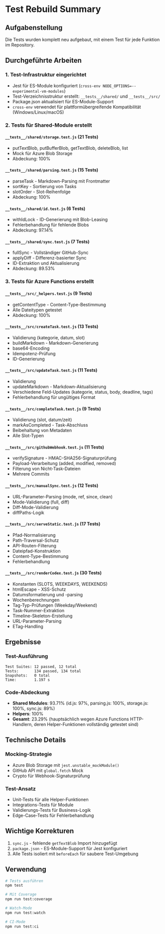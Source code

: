 # Test Rebuild Summary

## Aufgabenstellung
Die Tests wurden komplett neu aufgebaut, mit einem Test für jede Funktion im Repository.

## Durchgeführte Arbeiten

### 1. Test-Infrastruktur eingerichtet
- Jest für ES-Module konfiguriert (`cross-env NODE_OPTIONS=--experimental-vm-modules`)
- Test-Verzeichnisstruktur erstellt: `__tests__/shared/` und `__tests__/src/`
- Package.json aktualisiert für ES-Module-Support
- `cross-env` verwendet für plattformübergreifende Kompatibilität (Windows/Linux/macOS)

### 2. Tests für Shared-Module erstellt

#### `__tests__/shared/storage.test.js` (21 Tests)
- putTextBlob, putBufferBlob, getTextBlob, deleteBlob, list
- Mock für Azure Blob Storage
- Abdeckung: 100%

#### `__tests__/shared/parsing.test.js` (15 Tests)
- parseTask - Markdown-Parsing mit Frontmatter
- sortKey - Sortierung von Tasks
- slotOrder - Slot-Reihenfolge
- Abdeckung: 100%

#### `__tests__/shared/id.test.js` (6 Tests)
- withIdLock - ID-Generierung mit Blob-Leasing
- Fehlerbehandlung für fehlende Blobs
- Abdeckung: 97.14%

#### `__tests__/shared/sync.test.js` (7 Tests)
- fullSync - Vollständiger GitHub-Sync
- applyDiff - Differenz-basierter Sync
- ID-Extraktion und Aktualisierung
- Abdeckung: 89.53%

### 3. Tests für Azure Functions erstellt

#### `__tests__/src/_helpers.test.js` (9 Tests)
- getContentType - Content-Type-Bestimmung
- Alle Dateitypen getestet
- Abdeckung: 100%

#### `__tests__/src/createTask.test.js` (13 Tests)
- Validierung (kategorie, datum, slot)
- buildMarkdown - Markdown-Generierung
- base64-Encoding
- Idempotenz-Prüfung
- ID-Generierung

#### `__tests__/src/updateTask.test.js` (11 Tests)
- Validierung
- updateMarkdown - Markdown-Aktualisierung
- Verschiedene Feld-Updates (kategorie, status, body, deadline, tags)
- Fehlerbehandlung für ungültiges Format

#### `__tests__/src/completeTask.test.js` (9 Tests)
- Validierung (slot, datum/zeit)
- markAsCompleted - Task-Abschluss
- Beibehaltung von Metadaten
- Alle Slot-Typen

#### `__tests__/src/githubWebhook.test.js` (11 Tests)
- verifySignature - HMAC-SHA256-Signaturprüfung
- Payload-Verarbeitung (added, modified, removed)
- Filterung von Nicht-Task-Dateien
- Mehrere Commits

#### `__tests__/src/manualSync.test.js` (12 Tests)
- URL-Parameter-Parsing (mode, ref, since, clean)
- Mode-Validierung (full, diff)
- Diff-Mode-Validierung
- diffPaths-Logik

#### `__tests__/src/serveStatic.test.js` (17 Tests)
- Pfad-Normalisierung
- Path-Traversal-Schutz
- API-Routen-Filterung
- Dateipfad-Konstruktion
- Content-Type-Bestimmung
- Fehlerbehandlung

#### `__tests__/src/renderCodex.test.js` (30 Tests)
- Konstanten (SLOTS, WEEKDAYS, WEEKENDS)
- htmlEscape - XSS-Schutz
- Datumsformatierung und -parsing
- Wochenberechnungen
- Tag-Typ-Prüfungen (Weekday/Weekend)
- Task-Nummer-Extraktion
- Timeline-Skeleton-Erstellung
- URL-Parameter-Parsing
- ETag-Handling

## Ergebnisse

### Test-Ausführung
```
Test Suites: 12 passed, 12 total
Tests:       134 passed, 134 total
Snapshots:   0 total
Time:        1.197 s
```

### Code-Abdeckung
- **Shared Modules**: 93.71% (id.js: 97%, parsing.js: 100%, storage.js: 100%, sync.js: 89%)
- **Helpers**: 100%
- **Gesamt**: 23.29% (hauptsächlich wegen Azure Functions HTTP-Handlern, deren Helper-Funktionen vollständig getestet sind)

## Technische Details

### Mocking-Strategie
- Azure Blob Storage mit `jest.unstable_mockModule()`
- GitHub API mit `global.fetch` Mock
- Crypto für Webhook-Signaturprüfung

### Test-Ansatz
- Unit-Tests für alle Helper-Funktionen
- Integrations-Tests für Module
- Validierungs-Tests für Business-Logik
- Edge-Case-Tests für Fehlerbehandlung

## Wichtige Korrekturen
1. `sync.js` - fehlende `getTextBlob` Import hinzugefügt
2. `package.json` - ES-Module-Support für Jest konfiguriert
3. Alle Tests isoliert mit `beforeEach` für saubere Test-Umgebung

## Verwendung

```bash
# Tests ausführen
npm test

# Mit Coverage
npm run test:coverage

# Watch-Mode
npm run test:watch

# CI-Mode
npm run test:ci
```
